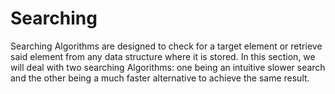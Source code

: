 # Searching

Searching Algorithms are designed to check for a target element or retrieve said element from any data structure where it is stored. In this section, we will deal with two searching Algorithms: one being an intuitive slower search and the other being a much faster alternative to achieve the same result.
